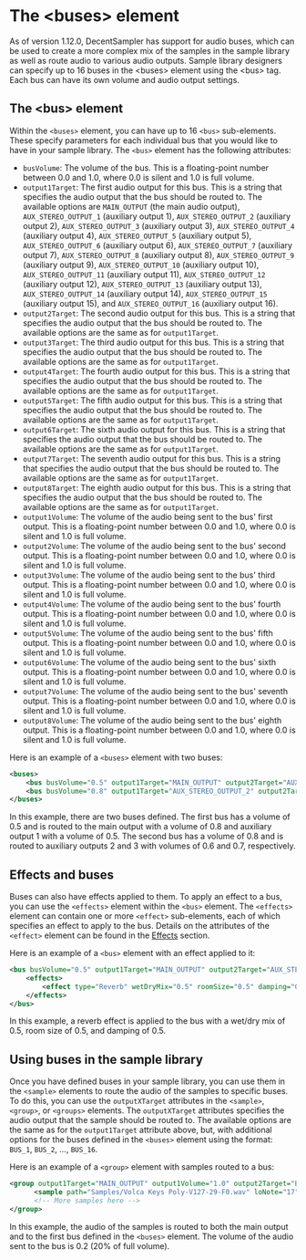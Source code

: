 The &lt;buses&gt; element
===========================
As of version 1.12.0, DecentSampler has support for audio buses, which can be used to create a more complex mix of the samples in the sample library as well as route audio to various audio outputs. Sample library designers can specify up to 16 buses in the &lt;buses&gt; element using the &lt;bus&gt; tag. Each bus can have its own volume and audio output settings.

## The &lt;bus&gt; element
Within the `<buses>` element, you can have up to 16 `<bus>` sub-elements. These specify parameters for each individual bus that you would like to have in your sample library. The `<bus>` element has the following attributes:

- `busVolume`: The volume of the bus. This is a floating-point number between 0.0 and 1.0, where 0.0 is silent and 1.0 is full volume.
- `output1Target`: The first audio output for this bus. This is a string that specifies the audio output that the bus should be routed to. The available options are `MAIN_OUTPUT` (the main audio output), `AUX_STEREO_OUTPUT_1` (auxiliary output 1), `AUX_STEREO_OUTPUT_2` (auxiliary output 2), `AUX_STEREO_OUTPUT_3` (auxiliary output 3), `AUX_STEREO_OUTPUT_4` (auxiliary output 4), `AUX_STEREO_OUTPUT_5` (auxiliary output 5), `AUX_STEREO_OUTPUT_6` (auxiliary output 6), `AUX_STEREO_OUTPUT_7` (auxiliary output 7), `AUX_STEREO_OUTPUT_8` (auxiliary output 8), `AUX_STEREO_OUTPUT_9` (auxiliary output 9), `AUX_STEREO_OUTPUT_10` (auxiliary output 10), `AUX_STEREO_OUTPUT_11` (auxiliary output 11), `AUX_STEREO_OUTPUT_12` (auxiliary output 12), `AUX_STEREO_OUTPUT_13` (auxiliary output 13), `AUX_STEREO_OUTPUT_14` (auxiliary output 14), `AUX_STEREO_OUTPUT_15` (auxiliary output 15), and `AUX_STEREO_OUTPUT_16` (auxiliary output 16).
- `output2Target`: The second audio output for this bus. This is a string that specifies the audio output that the bus should be routed to. The available options are the same as for `output1Target`.
- `output3Target`: The third audio output for this bus. This is a string that specifies the audio output that the bus should be routed to. The available options are the same as for `output1Target`.
- `output4Target`: The fourth audio output for this bus. This is a string that specifies the audio output that the bus should be routed to. The available options are the same as for `output1Target`.
- `output5Target`: The fifth audio output for this bus. This is a string that specifies the audio output that the bus should be routed to. The available options are the same as for `output1Target`.
- `output6Target`: The sixth audio output for this bus. This is a string that specifies the audio output that the bus should be routed to. The available options are the same as for `output1Target`.
- `output7Target`: The seventh audio output for this bus. This is a string that specifies the audio output that the bus should be routed to. The available options are the same as for `output1Target`.
- `output8Target`: The eighth audio output for this bus. This is a string that specifies the audio output that the bus should be routed to. The available options are the same as for `output1Target`.
- `output1Volume`: The volume of the audio being sent to the bus' first output. This is a floating-point number between 0.0 and 1.0, where 0.0 is silent and 1.0 is full volume.
- `output2Volume`: The volume of the audio being sent to the bus' second output. This is a floating-point number between 0.0 and 1.0, where 0.0 is silent and 1.0 is full volume.
- `output3Volume`: The volume of the audio being sent to the bus' third output. This is a floating-point number between 0.0 and 1.0, where 0.0 is silent and 1.0 is full volume.
- `output4Volume`: The volume of the audio being sent to the bus' fourth output. This is a floating-point number between 0.0 and 1.0, where 0.0 is silent and 1.0 is full volume.
- `output5Volume`: The volume of the audio being sent to the bus' fifth output. This is a floating-point number between 0.0 and 1.0, where 0.0 is silent and 1.0 is full volume.
- `output6Volume`: The volume of the audio being sent to the bus' sixth output. This is a floating-point number between 0.0 and 1.0, where 0.0 is silent and 1.0 is full volume.
- `output7Volume`: The volume of the audio being sent to the bus' seventh output. This is a floating-point number between 0.0 and 1.0, where 0.0 is silent and 1.0 is full volume.
- `output8Volume`: The volume of the audio being sent to the bus' eighth output. This is a floating-point number between 0.0 and 1.0, where 0.0 is silent and 1.0 is full volume.

Here is an example of a `<buses>` element with two buses:

```xml
<buses>
    <bus busVolume="0.5" output1Target="MAIN_OUTPUT" output2Target="AUX_STEREO_OUTPUT_1" output1Volume="0.8" output2Volume="0.5"/>
    <bus busVolume="0.8" output1Target="AUX_STEREO_OUTPUT_2" output2Target="AUX_STEREO_OUTPUT_3" output1Volume="0.6" output2Volume="0.7"/>
</buses>
```

In this example, there are two buses defined. The first bus has a volume of 0.5 and is routed to the main output with a volume of 0.8 and auxiliary output 1 with a volume of 0.5. The second bus has a volume of 0.8 and is routed to auxiliary outputs 2 and 3 with volumes of 0.6 and 0.7, respectively.

## Effects and buses

Buses can also have effects applied to them. To apply an effect to a bus, you can use the `<effects>` element within the `<bus>` element. The `<effects>` element can contain one or more `<effect>` sub-elements, each of which specifies an effect to apply to the bus. Details on the attributes of the `<effect>` element can be found in the [Effects](the-effects-element.md) section.

Here is an example of a `<bus>` element with an effect applied to it:

```xml
<bus busVolume="0.5" output1Target="MAIN_OUTPUT" output2Target="AUX_STEREO_OUTPUT_1" output1Volume="0.8" output2Volume="0.5">
    <effects>
        <effect type="Reverb" wetDryMix="0.5" roomSize="0.5" damping="0.5"/>
    </effects>
</bus>
```

In this example, a reverb effect is applied to the bus with a wet/dry mix of 0.5, room size of 0.5, and damping of 0.5.

## Using buses in the sample library

Once you have defined buses in your sample library, you can use them in the `<sample>` elements to route the audio of the samples to specific buses. To do this, you can use the `outputXTarget` attributes in the `<sample>`, `<group>`, or `<groups>` elements. The `outputXTarget` attributes specifies the audio output that the sample should be routed to. The available options are the same as for the `output1Target` attribute above, but, with additional options for the buses defined in the `<buses>` element using the format: `BUS_1`, `BUS_2`, ..., `BUS_16`.

Here is an example of a `<group>` element with samples routed to a bus:

```xml
<group output1Target="MAIN_OUTPUT" output1Volume="1.0" output2Target="BUS_1" output2Volume="0.2">
      <sample path="Samples/Volca Keys Poly-V127-29-F0.wav" loNote="17" hiNote="17" rootNote="17"/>
      <!-- More samples here -->
</group>
```

In this example, the audio of the samples is routed to both the main output and to the first bus defined in the `<buses>` element. The volume of the audio sent to the bus is 0.2 (20% of full volume).

